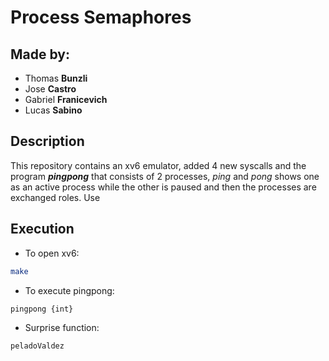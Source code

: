 # Process Semaphores
## Made by:
- Thomas **Bunzli**
- Jose **Castro**
- Gabriel **Franicevich**
- Lucas **Sabino**


## Description
This repository contains an xv6 emulator, added 4 new syscalls and the program ***pingpong*** that consists of 2 processes, *ping* and *pong* shows one as an active process while the other is paused and then the processes are exchanged roles.
Use

## Execution

- To open xv6:
```bash
make
```

- To execute pingpong:
```bash
pingpong {int}
```

- Surprise function:
```bash
peladoValdez
```
